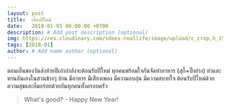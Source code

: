 ```yaml
---
layout: post
title:  เลี้ยงปีใหม่
date:   2018-01-01 00:00:00 +0700
description: # Add post description (optional)
img: https://res.cloudinary.com/sdees-reallife/image/upload/c_crop,h_1512,w_3300,x_0,y_300/v1550367245/IMG_2378.jpg # Add image post (optional)
tags: [2018-01]
author: # Add name author (optional)
---
```

ตอนเย็นของวันส่งท้ายปีเก่ากำลังจะต้อนรับปีใหม่ ทุกคนพร้อมใจกันจัดทำอาหาร (สุกี้+ปิ้งย่าง) ทำและทานกันเองในสวนข้างๆ บ้าน มีอาหาร มีเสียงเพลง มีความอบอุ่น มีความสบายใจ ต้อนรับปีใหม่ด้วยความสุขและอิ่มอร่อยด้วยกันทุกคนทั้งครอบครัว

> What's good? - Happy New Year!

